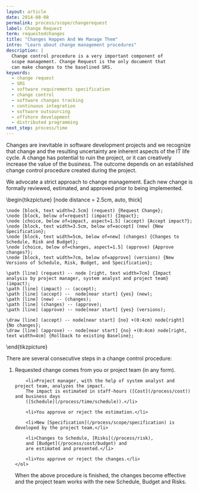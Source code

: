 ```yaml
---
layout: article
date: 2014-08-08
permalink: process/scope/changerequest
label: Change Request
term: requestedchanges
title: "Changes Happen And We Manage Them"
intro: "Learn about change management procedures"
description: |
  Change control procedure is a very important component of
  scope management. Change Request is the only document that
  can make changes to the baselined SRS.
keywords:
  - change request
  - SRS
  - software requirements specification
  - change control
  - software changes tracking
  - continuous integration
  - software outsourcing
  - offshore development
  - distributed programming
next_step: process/time
---
```


Changes are inevitable in software development projects and we recognize that change and the
resulting uncertainty are inherent aspects of the IT life cycle. A change has potential to ruin the
project, or it can creatively increase the value of the business. The outcome depends on an
established change control procedure created during the project.

We advocate a strict approach to change management. Each new change is formally reviewed, estimated,
and approved prior to being implemented.

<tikz>
\begin{tikzpicture}
    [node distance = 2.5cm,
    auto, thick]

    \node [block, text width=2.5cm] (request) {Request Change};
    \node [block, below of=request] (impact) {Impact};
    \node [choice, below of=impact, aspect=1.5] (accept) {Accept impact?};
    \node [block, text width=3.5cm, below of=accept] (new) {New Specification};
    \node [block, text width=5cm, below of=new] (changes) {Changes to Schedule, Risk and Budget};
    \node [choice, below of=changes, aspect=1.5] (approve) {Approve changes?};
    \node [block, text width=7cm, below of=approve] (versions) {New Versions of Schedule, Risk, Budget, and Specification};

    \path [line] (request) -- node [right, text width=7cm] {Impact analysis by project manager, system analyst and project team} (impact);
    \path [line] (impact) -- (accept);
    \path [line] (accept) --  node[near start] {yes} (new);
    \path [line] (new) -- (changes);
    \path [line] (changes) -- (approve);
    \path [line] (approve) -- node[near start] {yes} (versions);

    \draw [line] (accept) -- node[near start] {no} +(0:4cm) node[right] {No changes};
    \draw [line] (approve) -- node[near start] {no} +(0:4cm) node[right, text width=4cm] {Rollback to existing Baseline};
\end{tikzpicture}
    </tikz>

There are several consecutive steps in a change control procedure:

<ol>
        <li>Requested change comes from you or project team (in any form).</li>

        <li>Project manager, with the help of system analyst and project team, analyzes the impact.
        The impact is estimated in staff-hours ([Cost](/process/cost)) and business days
        ([Schedule](/process/time/schedule)).</li>

        <li>You approve or reject the estimation.</li>

        <li>New [Specification](/process/scope/specification) is developed by the project team.</li>

        <li>Changes to Schedule, [Risks](/process/risk),
        and [Budget](/process/cost/budget) and
        are estimated and presented.</li>

        <li>You approve or reject the changes.</li>
    </ol>

When the above procedure is finished, the changes become effective and the project team works with
the new Schedule, Budget and Risks.

